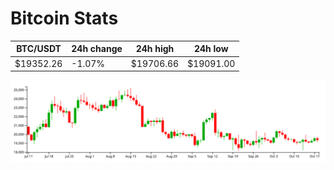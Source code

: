 # Bitcoin Stats

BTC/USDT|24h change|24h high|24h low|
|---|---|---|---|
|$19352.26|-1.07%|$19706.66|$19091.00|

<img src="./chart.svg">
